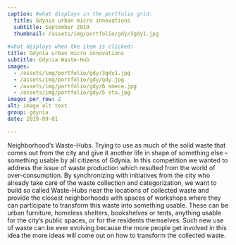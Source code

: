 ```yaml
---
caption: #what displays in the portfolio grid:
  title: Gdynia urban micro innovations
  subtitle: September 2019
  thumbnail: /assets/img/portfolio/gdy/3gdy1.jpg
  
#what displays when the item is clicked:
title: Gdynia urban micro innovations
subtitle: Gdynia Waste-Hub
images: 
  - /assets/img/portfolio/gdy/3gdy1.jpg
  - /assets/img/portfolio/gdy/gdy.jpg
  - /assets/img/portfolio/gdy/6 smece.jpg
  - /assets/img/portfolio/gdy/5 sto.jpg
images_per_row: 2
alt: image alt text
group: gdynia
date: 2019-09-01

---
```

Neighborhood’s Waste-Hubs. Trying to use as much of the solid waste that comes out from the city and give it another life in shape of something else – something usable by all citizens of Gdynia. In this competition we wanted to address the issue of waste production which resulted from the world of over-consumption. By synchronizing with initiatives from the city who already take care of the waste collection and categorization, we want to build so called Waste-Hubs near the locations of collected waste and provide the closest neighborhoods with spaces of workshops where they can participate to transform this waste into something usable. These can be urban furniture, homeless shelters, bookshelves or tents, anything usable for the city’s public spaces, or for the residents themselves. Such new use of waste can be ever evolving because the more people get involved in this idea the more ideas will come out on how to transform the collected waste. 

